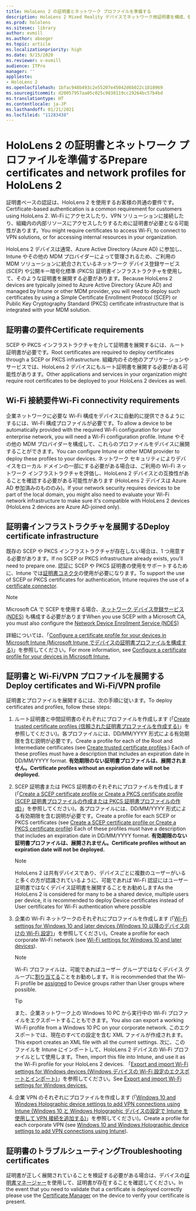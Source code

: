 ```yaml
---
title: HoloLens 2 の証明書とネットワーク プロファイルを準備する
description: HoloLens 2 Mixed Reality デバイスでネットワーク用証明書を構成、使用、展開、トラブルシューティングする方法について説明します。
ms.prod: hololens
ms.sitesec: library
author: evmill
ms.author: aboeger
ms.topic: article
ms.localizationpriority: high
ms.date: 9/15/2020
ms.reviewer: v-evmill
audience: ITPro
manager: ''
appliesto:
- HoloLens 2
ms.openlocfilehash: 1bfac948b493c2e55207e45042d6b022c1818969
ms.sourcegitcommit: d20057957aa05c025c9838119cc29264bc57b4bd
ms.translationtype: HT
ms.contentlocale: ja-JP
ms.lasthandoff: 01/21/2021
ms.locfileid: "11283438"
---
```

# <span data-ttu-id="68b5a-103">HoloLens 2 の証明書とネットワーク プロファイルを準備する</span><span class="sxs-lookup"><span data-stu-id="68b5a-103">Prepare certificates and network profiles for HoloLens 2</span></span>

<span data-ttu-id="68b5a-104">証明書ベースの認証は、HoloLens 2 を使用するお客様の共通の要件です。</span><span class="sxs-lookup"><span data-stu-id="68b5a-104">Certificate-based authentication is a common requirement for customers using HoloLens 2.</span></span> <span data-ttu-id="68b5a-105">Wi-Fi にアクセスしたり、VPN ソリューションに接続したり、組織内の内部リソースにアクセスしたりするために証明書が必要となる可能性があります。</span><span class="sxs-lookup"><span data-stu-id="68b5a-105">You might require certificates to access Wi-Fi, to connect to VPN solutions, or for accessing internal resources in your organization.</span></span>

<span data-ttu-id="68b5a-106">HoloLens 2 デバイスは通常、Azure Active Directory (Azure AD) に参加し、Intune やその他の MDM プロバイダーによって管理されるため、ご利用の MDM ソリューションに統合されているネットワーク デバイス登録サービス (SCEP) や公開キー暗号化標準 (PKCS) 証明書インフラストラクチャを使用して、そのような証明書を展開する必要があります。</span><span class="sxs-lookup"><span data-stu-id="68b5a-106">Because HoloLens 2 devices are typically joined to Azure Active Directory (Azure AD) and managed by Intune or other MDM provider, you will need to deploy such certificates by using a Simple Certificate Enrollment Protocol (SCEP) or Public Key Cryptography Standard (PKCS) certificate infrastructure that is integrated with your MDM solution.</span></span>

## <span data-ttu-id="68b5a-107">証明書の要件</span><span class="sxs-lookup"><span data-stu-id="68b5a-107">Certificate requirements</span></span>
<span data-ttu-id="68b5a-108">SCEP や PKCS インフラストラクチャを介して証明書を展開するには、ルート証明書が必要です。</span><span class="sxs-lookup"><span data-stu-id="68b5a-108">Root certificates are required to deploy certificates through a SCEP or PKCS infrastructure.</span></span> <span data-ttu-id="68b5a-109">組織内のその他のアプリケーションやサービスでは、HoloLens 2 デバイスにもルート証明書を展開する必要がある可能性があります。</span><span class="sxs-lookup"><span data-stu-id="68b5a-109">Other applications and services in your organization might require root certificates to be deployed to your HoloLens 2 devices as well.</span></span> 

## <span data-ttu-id="68b5a-110">Wi-Fi 接続要件</span><span class="sxs-lookup"><span data-stu-id="68b5a-110">Wi-Fi connectivity requirements</span></span>
<span data-ttu-id="68b5a-111">企業ネットワークに必要な Wi-Fi 構成をデバイスに自動的に提供できるようにするには、Wi-Fi 構成プロファイルが必要です。</span><span class="sxs-lookup"><span data-stu-id="68b5a-111">To allow a device to be automatically provided with the required Wi-Fi configuration for your enterprise network, you will need a Wi-Fi configuration profile.</span></span> <span data-ttu-id="68b5a-112">Intune やその他の MDM プロバイダーを構成して、これらのプロファイルをデバイスに展開することができます。</span><span class="sxs-lookup"><span data-stu-id="68b5a-112">You can configure Intune or other MDM provider to deploy these profiles to your devices.</span></span> <span data-ttu-id="68b5a-113">ネットワーク セキュリティによりデバイスをローカル ドメインの一部にする必要がある場合は、ご利用の Wi-Fi ネットワーク インフラストラクチャを評価し、HoloLens 2 デバイスとの互換性があることを確認する必要がある可能性があります (HoloLens 2 デバイスは Azure AD 参加済みのもののみ)。</span><span class="sxs-lookup"><span data-stu-id="68b5a-113">If your network security requires devices to be part of the local domain, you might also need to evaluate your Wi-Fi network infrastructure to make sure it's compatible with HoloLens 2 devices (HoloLens 2 devices are Azure AD-joined only).</span></span>

## <span data-ttu-id="68b5a-114">証明書インフラストラクチャを展開する</span><span class="sxs-lookup"><span data-stu-id="68b5a-114">Deploy certificate infrastructure</span></span>
<span data-ttu-id="68b5a-115">既存の SCEP や PKCS インフラストラクチャが存在しない場合は、1 つ用意する必要があります。</span><span class="sxs-lookup"><span data-stu-id="68b5a-115">If no SCEP or PKCS infrastructure already exists, you'll need to prepare one.</span></span> <span data-ttu-id="68b5a-116">認証に SCEP や PKCS 証明書の使用をサポートするために、Intune では[証明書コネクタ](https://docs.microsoft.com/mem/intune/protect/certificate-connectors)の使用が必要になります。</span><span class="sxs-lookup"><span data-stu-id="68b5a-116">To support the use of SCEP or PKCS certificates for authentication, Intune requires the use of a [certificate connector](https://docs.microsoft.com/mem/intune/protect/certificate-connectors).</span></span>

> [!NOTE]
> <span data-ttu-id="68b5a-117">Microsoft CA で SCEP を使用する場合、[ネットワーク デバイス登録サービス (NDES)](https://docs.microsoft.com/mem/intune/protect/certificates-scep-configure#set-up-ndes) も構成する必要があります</span><span class="sxs-lookup"><span data-stu-id="68b5a-117">When you use SCEP with a Microsoft CA, you must also configure the [Network Device Enrollment Service (NDES)](https://docs.microsoft.com/mem/intune/protect/certificates-scep-configure#set-up-ndes)</span></span>

<span data-ttu-id="68b5a-118">詳細については、「[Configure a certificate profile for your devices in Microsoft Intune (Microsoft Intune でデバイスの証明書プロファイルを構成する)](https://docs.microsoft.com/intune/certificates-configure)」を参照してください。</span><span class="sxs-lookup"><span data-stu-id="68b5a-118">For more information, see [Configure a certificate profile for your devices in Microsoft Intune.](https://docs.microsoft.com/intune/certificates-configure)</span></span>

## <span data-ttu-id="68b5a-119">証明書と Wi-Fi/VPN プロファイルを展開する</span><span class="sxs-lookup"><span data-stu-id="68b5a-119">Deploy certificates and Wi-Fi/VPN profile</span></span>
<span data-ttu-id="68b5a-120">証明書とプロファイルを展開するには、次の手順に従います。</span><span class="sxs-lookup"><span data-stu-id="68b5a-120">To deploy certificates and profiles, follow these steps:</span></span>
1.  <span data-ttu-id="68b5a-121">ルート証明書と中間証明書のそれぞれにプロファイルを作成します (「[Create trusted certificate profiles (信頼された証明書プロファイルを作成する)](https://docs.microsoft.com/intune/protect/certificates-configure#create-trusted-certificate-profiles)」を参照してください)。各プロファイルには、DD/MM/YYYY 形式による有効期限を含む説明が必要です。</span><span class="sxs-lookup"><span data-stu-id="68b5a-121">Create a profile for each of the Root and Intermediate certificates (see [Create trusted certificate profiles](https://docs.microsoft.com/intune/protect/certificates-configure#create-trusted-certificate-profiles).) Each of these profiles must have a description that includes an expiration date in DD/MM/YYYY format.</span></span> **<span data-ttu-id="68b5a-122">有効期限のない証明書プロファイルは、展開されません。</span><span class="sxs-lookup"><span data-stu-id="68b5a-122">Certificate profiles without an expiration date will not be deployed.</span></span>**
1.  <span data-ttu-id="68b5a-123">SCEP 証明書または PKCS 証明書のそれぞれにプロファイルを作成します (「[Create a SCEP certificate profile or Create a PKCS certificate profile (SCEP 証明書プロファイルの作成または PKCS 証明書プロファイルの作成)](https://docs.microsoft.com/intune/protect/certficates-pfx-configure#create-a-pkcs-certificate-profile)」を参照してください)。各プロファイルには、DD/MM/YYYY 形式による有効期限を含む説明が必要です。</span><span class="sxs-lookup"><span data-stu-id="68b5a-123">Create a profile for each SCEP or PKCS certificates (see [Create a SCEP certificate profile or Create a PKCS certificate profile](https://docs.microsoft.com/intune/protect/certficates-pfx-configure#create-a-pkcs-certificate-profile)) Each of these profiles must have a description that includes an expiration date in DD/MM/YYYY format.</span></span> **<span data-ttu-id="68b5a-124">有効期限のない証明書プロファイルは、展開されません。</span><span class="sxs-lookup"><span data-stu-id="68b5a-124">Certificate profiles without an expiration date will not be deployed.</span></span>**

    > [!NOTE]
    > <span data-ttu-id="68b5a-125">HoloLens 2 は共有デバイスであり、デバイスごとに複数のユーザーがいると多くの方が認識されているように、可能であれば Wi-Fi 認証にはユーザー証明書ではなくデバイス証明書を展開することをお勧めします</span><span class="sxs-lookup"><span data-stu-id="68b5a-125">As the HoloLens 2 is considered for many to be a shared device, multiple users per device, it is recommended to deploy Device certificates instead of User certificates for Wi-Fi authentication where possible</span></span>

3.  <span data-ttu-id="68b5a-126">企業の Wi-Fi ネットワークのそれぞれにプロファイルを作成します (「[Wi-Fi settings for Windows 10 and later devices (Windows 10 以降のデバイス向けの Wi-Fi 設定)](https://docs.microsoft.com/intune/wi-fi-settings-windows)」を参照してください)。</span><span class="sxs-lookup"><span data-stu-id="68b5a-126">Create a profile for each corporate Wi-Fi network (see [Wi-Fi settings for Windows 10 and later devices](https://docs.microsoft.com/intune/wi-fi-settings-windows)).</span></span> 
    > [!NOTE]
    > <span data-ttu-id="68b5a-127">Wi-Fi プロファイルは、可能であればユーザー グループではなくデバイス グループに[割り当てる](https://docs.microsoft.com/mem/intune/configuration/device-profile-assign)ことをお勧めします。</span><span class="sxs-lookup"><span data-stu-id="68b5a-127">It is recommended that the Wi-Fi profile be [assigned](https://docs.microsoft.com/mem/intune/configuration/device-profile-assign) to Device groups rather than User groups where possible.</span></span> 

    > [!TIP]
    > <span data-ttu-id="68b5a-128">また、企業ネットワーク上の Windows 10 PC から実行中の Wi-Fi プロファイルをエクスポートすることもできます。</span><span class="sxs-lookup"><span data-stu-id="68b5a-128">You also can export a working Wi-Fi profile from a Windows 10 PC on your corporate network.</span></span> <span data-ttu-id="68b5a-129">このエクスポートでは、現在のすべての設定を含む XML ファイルが作成されます。</span><span class="sxs-lookup"><span data-stu-id="68b5a-129">This export creates an XML file with all the current settings.</span></span> <span data-ttu-id="68b5a-130">次に、このファイルを Intune にインポートして、HoloLens 2 デバイスの Wi-Fi プロファイルとして使用します。</span><span class="sxs-lookup"><span data-stu-id="68b5a-130">Then, import this file into Intune, and use it as the Wi-Fi profile for your HoloLens 2 devices.</span></span> <span data-ttu-id="68b5a-131">「[Export and import Wi-Fi settings for Windows devices (Windows デバイスの Wi-Fi 設定のエクスポートとインポート)](https://docs.microsoft.com/mem/intune/configuration/wi-fi-settings-import-windows-8-1)」を参照してください。</span><span class="sxs-lookup"><span data-stu-id="68b5a-131">See [Export and import Wi-Fi settings for Windows devices.](https://docs.microsoft.com/mem/intune/configuration/wi-fi-settings-import-windows-8-1)</span></span>

4.  <span data-ttu-id="68b5a-132">企業 VPN のそれぞれにプロファイルを作成します (「[Windows 10 and Windows Holographic device settings to add VPN connections using Intune (Windows 10 と Windows Holographic デバイスの設定で Intune を使用して VPN 接続を追加する)](https://docs.microsoft.com/intune/vpn-settings-windows-10)」を参照してください)。</span><span class="sxs-lookup"><span data-stu-id="68b5a-132">Create a profile for each corporate VPN (see [Windows 10 and Windows Holographic device settings to add VPN connections using Intune](https://docs.microsoft.com/intune/vpn-settings-windows-10)).</span></span>

## <span data-ttu-id="68b5a-133">証明書のトラブルシューティング</span><span class="sxs-lookup"><span data-stu-id="68b5a-133">Troubleshooting certificates</span></span>

<span data-ttu-id="68b5a-134">証明書が正しく展開されていることを検証する必要がある場合は、デバイスの[証明書マネージャー](certificate-manager.md)を使用して、証明書が存在することを確認してください。</span><span class="sxs-lookup"><span data-stu-id="68b5a-134">In the event that you need to validate that a certificate is deployed correctly please use the [Certificate Manager](certificate-manager.md) on the device to verify your certificate is present.</span></span>  


